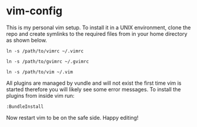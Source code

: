 vim-config
==========

This is my personal vim setup. 
To install it in a UNIX environment, clone the repo and create symlinks to the
required files from in your home directory as shown below. 

`ln -s /path/to/vimrc ~/.vimrc`

`ln -s /path/to/gvimrc ~/.gvimrc`

`ln -s /path/to/vim ~/.vim`

All plugins are managed by vundle and will not exist the first time vim is
started therefore you will likely see some error messages. 
To install the plugins from inside vim run:

`:BundleInstall`

Now restart vim to be on the safe side. Happy editing!
